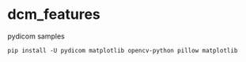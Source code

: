 # dcm_features
pydicom samples

```
pip install -U pydicom matplotlib opencv-python pillow matplotlib
```
